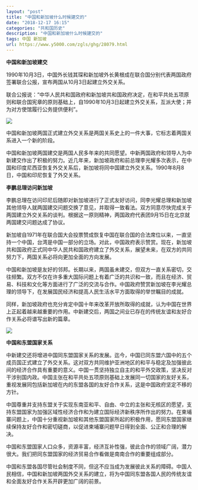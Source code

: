 ```yaml
---
layout: "post"
title: "中国和新加坡什么时候建交的"
date: "2018-12-17 16:15"
categories: "共和国历史"
description: "中国和新加坡什么时候建交的"
tags: 中国 新加坡
url: https://www.y5000.com/zgls/ghg/28079.html
---
```






**中国和新加坡建交**

1990年10月3日，中国外长钱其琛和新加坡外长黄根成在联合国分别代表两国政府签署联合公报，宣布两国从10月3日起建立外交关系。

联合公报说：“中华人民共和国政府和新加坡共和国政府决定，在和平共处五项原则和联合国宪章的原则基础上，自1990年10月3日起建立外交关系，互派大使；并为对方使馆履行公务提供便利”。

![](https://img.y5000.com/uploads/allimg/180125/8-1P12513541K05.jpg)

中国和新加坡两国正式建立外交关系是两国关系史上的一件大事，它标志着两国关系进入一个新的阶段。

中国和新加坡两国建交是两国人民多年来的共同愿望。中新两国政府和领导人为中新建交作出了积极的努力。近几年来，新加坡政府和前总理李光耀多次表示，在中国和印度尼西亚恢复外交关系后，新加坡将同中国建立外交关系。1990年8月8日，中国和印尼恢复了外交关系。

**李鹏总理访问新加坡**

李鹏总理在访问印尼后随即对新加坡进行了正式友好访问，同李光耀总理和新加坡其他领导人就两国建交问题交换了意见，并取得一致看法。双方同意尽快完成关于两国建立外交关系的谈判。根据这一原则精神，两国政府代表团9月15日在北京就两国建交问题达成了协议。

新加坡自1971年在联合国大会投票赞成恢复中国在联合国的合法席位以来，一直坚持一个中国，台湾是中国一部分的立场。对此，中国政府表示赞赏。现在，新加坡共和国政府正式同中华人民共和国政府建立了外交关系，展望未来，在双方的共同努力下，两国关系必将向更加全面的方向发展。

中国和新加坡是友好的邻邦。长期以来，两国虽未建交，但双方一直关系密切，交往频繁。双方不仅在许多重大国际问题上有着广泛的共识和一致，而且在经济、贸易、科技和文化等方面进行了广泛的交流与合作。中国政府赞赏新加坡在李光耀总理的领导下，在发展国民经济和提高人民生活水平方面取得的举世瞩目的成就。

同样，新加坡政府也充分肯定中国十年来改革开放所取得的成就，认为中国在世界上正起着越来越重要的作用。中新建交后，两国之间业已存在的传统友谊和友好合作关系必将谱写出新的篇章。

![](https://img.y5000.com/uploads/allimg/180125/8-1P1251355143E.jpg)

**中国和东盟国家关系**

中新建交还将增进中国同东盟国家关系的发展。迄今，中国已同东盟六国中的五个成员国正式建立了外交关系。这对双方共同维护亚洲地区的和平与稳定及加强彼此间的经济合作具有重要的意义。中国一贯坚持独立自主的和平外交政策，坚决反对干涉别国内政。中国主张在和平共处五项原则基础上发展同一切国家的友好关系，重视发展同包括新加坡在内的东盟各国的友好合作关系，这是中国政府坚定不移的方针。

中国尊重并支持东盟关于实现东南亚和平、自由、中立的主张和无核区的愿望，支持东盟国家为加强区域性经济合作和为建立国际经济新秩序所作出的努力。在柬埔寨问题上，中国十分重视新加坡和其他东盟国家所起的积极作用，愿同东盟国家继续保持友好合作和密切磋商，以促进柬埔寨问题早日得到全面、公正和合理的解决。

中国和东盟国家人口众多，资源丰富，经济互补性强，彼此合作的领域广阔，潜力很大。我们把同东盟国家的经济贸易合作看做是南南合作的重要组成部分。

中国和东盟各国尽管社会制度不同，但这不应当成为发展彼此关系的障碍。中国人民相信，中国和新加坡两国外交关系的建立，将为中国同东盟各国人民的传统友谊和全面友好合作关系开辟更加广阔的前景。
